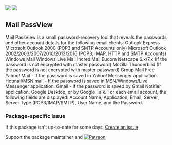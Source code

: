 [![](https://img.shields.io/chocolatey/v/mailpv?color=green&label=mailpv)](https://chocolatey.org/packages/mailpv) [![](https://img.shields.io/chocolatey/dt/mailpv)](https://chocolatey.org/packages/mailpv)

## Mail PassView

Mail PassView is a small password-recovery tool that reveals the passwords and other account details for the following email clients:
Outlook Express
Microsoft Outlook 2000 (POP3 and SMTP Accounts only)
Microsoft Outlook 2002/2003/2007/2010/2013/2016 (POP3, IMAP, HTTP and SMTP Accounts)
Windows Mail
Windows Live Mail
IncrediMail
Eudora
Netscape 6.x/7.x (If the password is not encrypted with master password)
Mozilla Thunderbird (If the password is not encrypted with master password)
Group Mail Free
Yahoo! Mail - If the password is saved in Yahoo! Messenger application.
Hotmail/MSN mail - If the password is saved in MSN/Windows/Live Messenger application.
Gmail - If the password is saved by Gmail Notifier application, Google Desktop, or by Google Talk.
For each email account, the following fields are displayed: Account Name, Application, Email, Server, Server Type (POP3/IMAP/SMTP), User Name, and the Password.

### Package-specific issue
If this package isn't up-to-date for some days, [Create an issue](https://github.com/tunisiano187/Choco-packages/issues/new/choose)

Support the package maintainer and [![Patreon](https://cdn.jsdelivr.net/gh/tunisiano187/choco-packages@f986b7f5de3afc021180256752805698d4efbc38/icons/patreon.png)](https://www.patreon.com/tunisiano)
